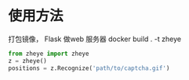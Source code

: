 # 使用方法

打包镜像， Flask 做web 服务器
docker build . -t zheye

```python
from zheye import zheye
z = zheye()
positions = z.Recognize('path/to/captcha.gif')
```
